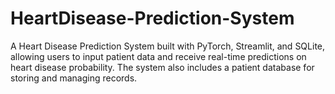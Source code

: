 # HeartDisease-Prediction-System
A Heart Disease Prediction System built with PyTorch, Streamlit, and SQLite, allowing users to input patient data and receive real-time predictions on heart disease probability. The system also includes a patient database for storing and managing records.
